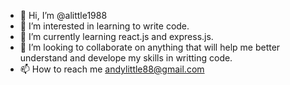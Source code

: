 - 👋 Hi, I’m @alittle1988
- 👀 I’m interested in learning to write code.
- 🌱 I’m currently learning react.js and express.js. 
- 💞️ I’m looking to collaborate on anything that will help me better understand and develope my skills in writting code. 
- 📫 How to reach me andylittle88@gmail.com

<!---
alittle1988/alittle1988 is a ✨ special ✨ repository because its `README.md` (this file) appears on your GitHub profile.
You can click the Preview link to take a look at your changes.
--->
